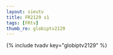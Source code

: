 ```yaml
--- 
layout: sieutv
title: FR2129 s1
tags: [FRtv]
thumb_re: globiptv2129
---
```

{% include tvadv key="globiptv2129" %} 
